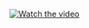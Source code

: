 [![Watch the video]([https://i.imgur.com/vKb2F1B.png](https://img.youtube.com/vi/<[e6pKT9k_Xcs](https://www.youtube.com/watch?v=e6pKT9k_Xcs)>/maxresdefault.jpg))](https://www.youtube.com/watch?v=e6pKT9k_Xcs)
